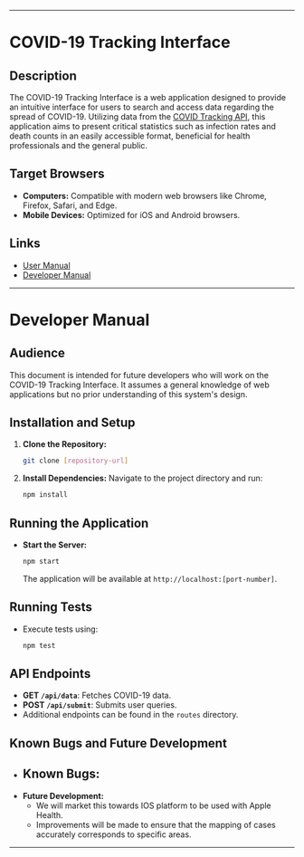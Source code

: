 
---

# COVID-19 Tracking Interface

## Description
The COVID-19 Tracking Interface is a web application designed to provide an intuitive interface for users to search and access data regarding the spread of COVID-19. Utilizing data from the [COVID Tracking API](https://covidtracking.com/data/api/version-2), this application aims to present critical statistics such as infection rates and death counts in an easily accessible format, beneficial for health professionals and the general public.

## Target Browsers
- **Computers:** Compatible with modern web browsers like Chrome, Firefox, Safari, and Edge.
- **Mobile Devices:** Optimized for iOS and Android browsers.

## Links
- [User Manual](link-to-user-manual)
- [Developer Manual](link-to-developer-manual)

---

# Developer Manual

## Audience
This document is intended for future developers who will work on the COVID-19 Tracking Interface. It assumes a general knowledge of web applications but no prior understanding of this system's design.

## Installation and Setup
1. **Clone the Repository:**
   ```bash
   git clone [repository-url]
   ```
2. **Install Dependencies:**
   Navigate to the project directory and run:
   ```bash
   npm install
   ```

## Running the Application
- **Start the Server:**
  ```bash
  npm start
  ```
  The application will be available at `http://localhost:[port-number]`.

## Running Tests
- Execute tests using:
  ```bash
  npm test
  ```

## API Endpoints
- **GET `/api/data`**: Fetches COVID-19 data.
- **POST `/api/submit`**: Submits user queries.
- Additional endpoints can be found in the `routes` directory.

## Known Bugs and Future Development
- **Known Bugs:**
  - 
- **Future Development:**
  - We will market this towards IOS platform to be used with Apple Health.
  - Improvements will be made to ensure that the mapping of cases accurately corresponds to specific areas.

---
